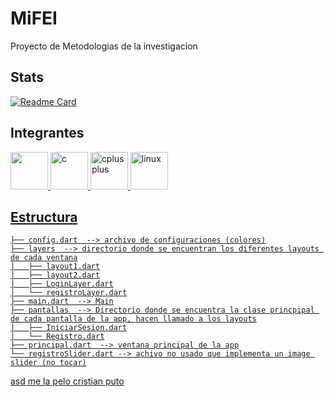 # MiFEI
Proyecto de Metodologias de la investigacion


## Stats
[![Readme Card](https://github-readme-stats.vercel.app/api/pin/?username=ic4rta&repo=MiFEI&theme=tokyonight&show_icons=true)](https://github.com/ic4rta/MiFEI)

## Integrantes

<a href="https://github.com/ic4rta" target="_blank" rel="noreferrer"> <img src="https://avatars.githubusercontent.com/ic4rta" width="60" height="60"/> </a> 
<a href="https://github.com/MycW3" target="_blank" rel="noreferrer"> <img src="https://avatars.githubusercontent.com/MycW3" alt="c" width="60" height="60"/>
<a href="https://github.com/AlanAHD" target="_blank" rel="noreferrer"> <img src="https://avatars.githubusercontent.com/AlanAHD" alt="cplusplus" width="60" height="60"/>
<a href="https://github.com/Khris26" target="_blank" rel="noreferrer"> <img src="https://avatars.githubusercontent.com/Khris26" alt="linux" width="60" height="60"/> 

## Estructura
```
├── config.dart  --> archivo de configuraciones (colores)
├── layers  --> directorio donde se encuentran los diferentes layouts de cada ventana
│   ├── layout1.dart
│   ├── layout2.dart
│   ├── LoginLayer.dart
│   └── registroLayer.dart
├── main.dart  --> Main
├── pantallas  --> Directorio donde se encuentra la clase princpipal de cada pantalla de la app, hacen llamado a los layouts
│   ├── IniciarSesion.dart
│   └── Registro.dart
├── principal.dart  --> ventana principal de la app
└── registroSlider.dart --> achivo no usado que implementa un image slider (no tocar)
```
asd me la pelo cristian
puto